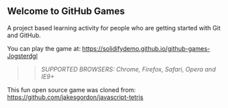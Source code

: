 ## Welcome to GitHub Games

A project based learning activity for people who are getting started with Git and GitHub.

You can play the game at:  https://solidifydemo.github.io/github-games-Jogsterdgl

>> _*SUPPORTED BROWSERS*: Chrome, Firefox, Safari, Opera and IE9+_

This fun open source game was cloned from: https://github.com/jakesgordon/javascript-tetris
